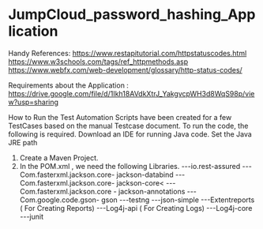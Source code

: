 # JumpCloud_password_hashing_Application

Handy References:
https://www.restapitutorial.com/httpstatuscodes.html
https://www.w3schools.com/tags/ref_httpmethods.asp
https://www.webfx.com/web-development/glossary/http-status-codes/



Requirements about the Application :						
https://drive.google.com/file/d/1Ikh18AVdkXtrJ_YakgvcpWH3d8WqS98p/view?usp=sharing


How to Run the Test
Automation Scripts have been created for a few TestCases based on the manual Testcase document. To run the code, the following is required.
Download an IDE for running Java code. Set the Java JRE path
1. Create a Maven Project.
2. In the POM.xml , we need the following Libraries.
---io.rest-assured
---Com.fasterxml.jackson.core- jackson-databind
---Com.fasterxml.jackson.core- jackson-core<
---Com.fasterxml.jackson.core - jackson-annotations
---Com.google.code.gson- gson
---testng
---json-simple
---Extentreports ( For Creating Reports)
---Log4j-api ( For Creating Logs)
---Log4j-core 
---junit
